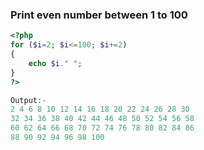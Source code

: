 ### Print even number between 1 to 100
```php
<?php
for ($i=2; $i<=100; $i+=2)
{
	echo $i." ";
} 
?>

Output:-
2 4 6 8 10 12 14 16 18 20 22 24 26 28 30
32 34 36 38 40 42 44 46 48 50 52 54 56 58
60 62 64 66 68 70 72 74 76 78 80 82 84 86
88 90 92 94 96 98 100
```